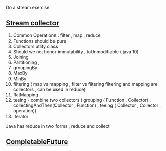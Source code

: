 
Do a stream exercise 



##  [Stream collector](https://www.youtube.com/watch?v=pGroX3gmeP8)
  
1. Common Operations : filter , map , reduce
2. Functions should be pure
3. Collectors utlity class
4. Should we not honor immutability , toUnmodifiable  ( java 10)
5. Joining
6. Partitioning , 
7. groupingBy 
8. MaxBy
9. MinBy
10. filtering  ( map vs mapping , filter vs filtering    filtering and mapping are collectors , can be used in reduce)
11. flatMapping
12. teeing  - combine two collectors  ( grouping ( Function , Collector)  , collectingAndThen(Collector , Function) , teeing ( Collector , Collector , operation))
13. Iterator


Java has reduce in two forms , reduce and collect

##  [CompletableFuture](https://www.youtube.com/watch?v=0hQvWIdwnw4&t=9442s)
    